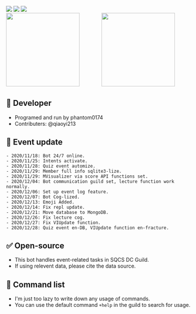 ![](https://img.shields.io/uptimerobot/status/m786417212-72995a6e32a6e120933f8255)
![](https://img.shields.io/uptimerobot/ratio/7/m786417212-72995a6e32a6e120933f8255)
![](https://img.shields.io/uptimerobot/ratio/m786417212-72995a6e32a6e120933f8255)
<br>
<img src="https://upload.cc/i1/2021/01/04/y0wpXS.jpg" width=200> 　　　　<img src="https://upload.cc/i1/2021/01/04/N8sInJ.png" width=200>
<br>

## 🔧 Developer
- Programed and run by phantom0174
- Contributers: @qiaoyi213

## 📜 Event update
```
- 2020/11/18: Bot 24/7 online.
- 2020/11/25: Intents activate.
- 2020/11/28: Quiz event automize.
- 2020/11/29: Member full info sqlite3-lize.
- 2020/11/29: MVisualizer via score API functions set.
- 2020/12/04: Bot communication guild set, lecture function work normally.
- 2020/12/06: Set up event log feature.
- 2020/12/07: Bot Cog-lized.
- 2020/12/13: Emoji Added.
- 2020/12/14: Fix repl update.
- 2020/12/21: Move database to MongoDB.
- 2020/12/26: Fix lecture cog.
- 2020/12/27: Fix VIUpdate function.
- 2020/12/28: Quiz event en-DB, VIUpdate function en-fracture.
```

## ✅ Open-source
 - This bot handles event-related tasks in SQCS DC Guild.
 - If using relevent data, please cite the data source.

## 📃 Command list
- I\'m just too lazy to write down any usage of commands.
- You can use the default command `+help` in the guild to search for usage.
